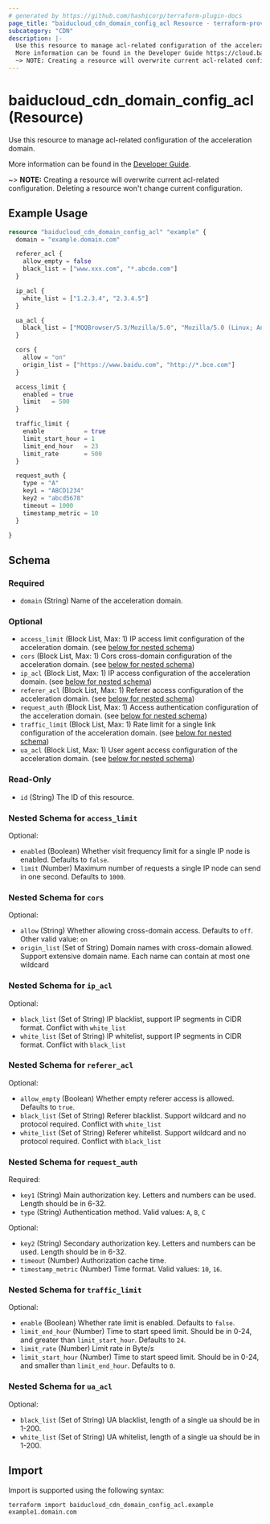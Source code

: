 ```yaml
---
# generated by https://github.com/hashicorp/terraform-plugin-docs
page_title: "baiducloud_cdn_domain_config_acl Resource - terraform-provider-baiducloud"
subcategory: "CDN"
description: |-
  Use this resource to manage acl-related configuration of the acceleration domain.
  More information can be found in the Developer Guide https://cloud.baidu.com/doc/CDN/s/yjxzhvf21.
  ~> NOTE: Creating a resource will overwrite current acl-related configuration. Deleting a resource won't change current configuration.
---
```


# baiducloud_cdn_domain_config_acl (Resource)

Use this resource to manage acl-related configuration of the acceleration domain.

More information can be found in the [Developer Guide](https://cloud.baidu.com/doc/CDN/s/yjxzhvf21).

~> **NOTE:** Creating a resource will overwrite current acl-related configuration. Deleting a resource won't change current configuration.

## Example Usage

```terraform
resource "baiducloud_cdn_domain_config_acl" "example" {
  domain = "example.domain.com"

  referer_acl {
    allow_empty = false
    black_list = ["www.xxx.com", "*.abcde.com"]
  }

  ip_acl {
    white_list = ["1.2.3.4", "2.3.4.5"]
  }

  ua_acl {
    black_list = ["MQQBrowser/5.3/Mozilla/5.0", "Mozilla/5.0 (Linux; Android 7.0"]
  }

  cors {
    allow = "on"
    origin_list = ["https://www.baidu.com", "http://*.bce.com"]
  }

  access_limit {
    enabled = true
    limit   = 500
  }

  traffic_limit {
    enable           = true
    limit_start_hour = 1
    limit_end_hour   = 23
    limit_rate       = 500
  }

  request_auth {
    type = "A"
    key1 = "ABCD1234"
    key2 = "abcd5678"
    timeout = 1000
    timestamp_metric = 10
  }

}
```

<!-- schema generated by tfplugindocs -->
## Schema

### Required

- `domain` (String) Name of the acceleration domain.

### Optional

- `access_limit` (Block List, Max: 1) IP access limit configuration of the acceleration domain. (see [below for nested schema](#nestedblock--access_limit))
- `cors` (Block List, Max: 1) Cors cross-domain configuration of the acceleration domain. (see [below for nested schema](#nestedblock--cors))
- `ip_acl` (Block List, Max: 1) IP access configuration of the acceleration domain. (see [below for nested schema](#nestedblock--ip_acl))
- `referer_acl` (Block List, Max: 1) Referer access configuration of the acceleration domain. (see [below for nested schema](#nestedblock--referer_acl))
- `request_auth` (Block List, Max: 1) Access authentication configuration of the acceleration domain. (see [below for nested schema](#nestedblock--request_auth))
- `traffic_limit` (Block List, Max: 1) Rate limit for a single link configuration of the acceleration domain. (see [below for nested schema](#nestedblock--traffic_limit))
- `ua_acl` (Block List, Max: 1) User agent access configuration of the acceleration domain. (see [below for nested schema](#nestedblock--ua_acl))

### Read-Only

- `id` (String) The ID of this resource.

<a id="nestedblock--access_limit"></a>
### Nested Schema for `access_limit`

Optional:

- `enabled` (Boolean) Whether visit frequency limit for a single IP node is enabled. Defaults to `false`.
- `limit` (Number) Maximum number of requests a single IP node can send in one second. Defaults to `1000`.


<a id="nestedblock--cors"></a>
### Nested Schema for `cors`

Optional:

- `allow` (String) Whether allowing cross-domain access. Defaults to `off`. Other valid value: `on`
- `origin_list` (Set of String) Domain names with cross-domain allowed. Support extensive domain name. Each name can contain at most one wildcard


<a id="nestedblock--ip_acl"></a>
### Nested Schema for `ip_acl`

Optional:

- `black_list` (Set of String) IP blacklist, support IP segments in CIDR format. Conflict with `white_list`
- `white_list` (Set of String) IP whitelist, support IP segments in CIDR format. Conflict with `black_list`


<a id="nestedblock--referer_acl"></a>
### Nested Schema for `referer_acl`

Optional:

- `allow_empty` (Boolean) Whether empty referer access is allowed. Defaults to `true`.
- `black_list` (Set of String) Referer blacklist. Support wildcard and no protocol required. Conflict with `white_list`
- `white_list` (Set of String) Referer whitelist. Support wildcard and no protocol required. Conflict with `black_list`


<a id="nestedblock--request_auth"></a>
### Nested Schema for `request_auth`

Required:

- `key1` (String) Main authorization key. Letters and numbers can be used. Length should be in 6-32.
- `type` (String) Authentication method. Valid values: `A`, `B`, `C`

Optional:

- `key2` (String) Secondary authorization key. Letters and numbers can be used. Length should be in 6-32.
- `timeout` (Number) Authorization cache time.
- `timestamp_metric` (Number) Time format. Valid values: `10`, `16`.


<a id="nestedblock--traffic_limit"></a>
### Nested Schema for `traffic_limit`

Optional:

- `enable` (Boolean) Whether rate limit is enabled. Defaults to `false`.
- `limit_end_hour` (Number) Time to start speed limit. Should be in 0-24, and greater than `limit_start_hour`. Defaults to `24`.
- `limit_rate` (Number) Limit rate in Byte/s
- `limit_start_hour` (Number) Time to start speed limit. Should be in 0-24, and smaller than `limit_end_hour`. Defaults to `0`.


<a id="nestedblock--ua_acl"></a>
### Nested Schema for `ua_acl`

Optional:

- `black_list` (Set of String) UA blacklist, length of a single ua should be in 1-200.
- `white_list` (Set of String) UA whitelist, length of a single ua should be in 1-200.

## Import

Import is supported using the following syntax:

```shell
terraform import baiducloud_cdn_domain_config_acl.example example1.domain.com
```
